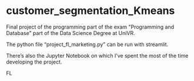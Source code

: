 # customer_segmentation_Kmeans

Final project of the programming part of the exam "Programming and Database" part of the Data Science Degree at UniVR.

The python file “project_fl_marketing.py” can be run with streamlit.

There’s also the Jupyter Notebook on which I’ve spent the most of the time developing the project. 

FL
